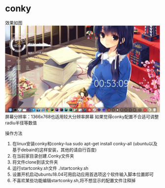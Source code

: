 # conky
效果如图
![Image text](https://github.com/webengineerzmh/conky/blob/master/preview.png)
屏幕分辨率：1366x768也适用较大分辨率屏幕
如果觉得conky配置不合适可调整radiu半径等数值

操作方法
1. 在linux安装conky和conky-lua 
  sudo apt-get install conky-all (ubuntu以及基于debain的这样安装，其他的请自行百度)
2. 在当前家目录创建.Conky文件夹
3. 将文件clone到该文件夹
4. 运行startconky.sh文件  ./startconky.sh
5. 设置开机启动ubuntu18.04可用启动应用首选项这个软件输入脚本位置即可
6. 不喜欢某些功能编辑startconky.sh,将不想显示的配置文件注释掉

